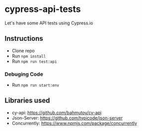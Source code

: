 # cypress-api-tests
Let's have some API tests using Cypress.io

## Instructions
- Clone repo
- Run `npm install`
- Run `npm run test:api`


### Debuging Code
- Run `npm run start:env`

## Libraries used
 - cy-api: https://github.com/bahmutov/cy-api
 - Json-Server: https://github.com/typicode/json-server
 - Concurrently: https://www.npmjs.com/package/concurrently

